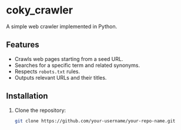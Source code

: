 # coky_crawler

A simple web crawler implemented in Python.

## Features

- Crawls web pages starting from a seed URL.
- Searches for a specific term and related synonyms.
- Respects `robots.txt` rules.
- Outputs relevant URLs and their titles.

## Installation

1. Clone the repository:
   ```sh
   git clone https://github.com/your-username/your-repo-name.git
